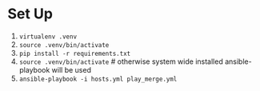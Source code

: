 # Set Up

1. `virtualenv .venv`
2. `source .venv/bin/activate`
3. `pip install -r requirements.txt`
4. `source .venv/bin/activate`  # otherwise system wide installed ansible-playbook will be used
5. `ansible-playbook -i hosts.yml play_merge.yml`
